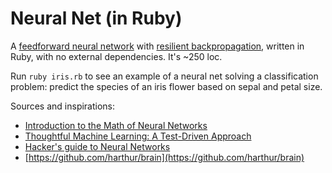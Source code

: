 Neural Net (in Ruby)
===

A [feedforward neural network](http://en.wikipedia.org/wiki/Feedforward_neural_network) with [resilient backpropagation](http://en.wikipedia.org/wiki/Rprop), written in Ruby, with no external dependencies. It's ~250 loc.

Run ```ruby iris.rb``` to see an example of a neural net solving a classification problem: predict the species of an iris flower based on sepal and petal size.

Sources and inspirations:

- [Introduction to the Math of Neural Networks](http://www.amazon.com/Introduction-Math-Neural-Networks-Heaton-ebook/dp/B00845UQL6)
- [Thoughtful Machine Learning: A Test-Driven Approach](http://www.amazon.com/Thoughtful-Machine-Learning-Test-Driven-Approach/dp/1449374069)
- [Hacker's guide to Neural Networks](http://karpathy.github.io/neuralnets/)
- [https://github.com/harthur/brain](https://github.com/harthur/brain)
